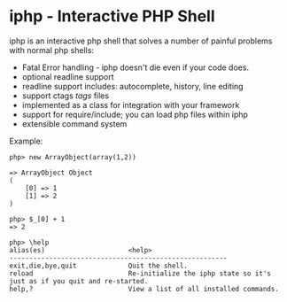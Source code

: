 iphp - Interactive PHP Shell
============================
iphp is an interactive php shell that solves a number of painful problems with normal php shells:

* Fatal Error handling - iphp doesn't die even if your code does.
* optional readline support
* readline support includes: autocomplete, history, line editing
* support ctags *tags* files
* implemented as a class for integration with your framework
* support for require/include; you can load php files within iphp
* extensible command system

Example:

    php> new ArrayObject(array(1,2))
    
    => ArrayObject Object
    (
        [0] => 1
        [1] => 2
    )
    
    php> $_[0] + 1
    => 2

    php> \help 
    alias(es)                     <help>
    -------------------------------------------------------
    exit,die,bye,quit             Quit the shell.
    reload                        Re-initialize the iphp state so it's just as if you quit and re-started.
    help,?                        View a list of all installed commands.
